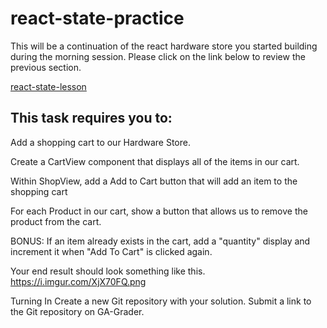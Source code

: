 # react-state-practice 
This will be a continuation of the react hardware store you started building during the morning session. Please click on the link below to review the previous section.


 [react-state-lesson](../react-state-sample-project/readme.md)

## This task requires you to:

 Add a shopping cart to our Hardware Store.

Create a CartView component that displays all of the items in our cart.

Within ShopView, add a Add to Cart button that will add an item to the shopping cart

For each Product in our cart, show a button that allows us to remove the product from the cart.

BONUS: If an item already exists in the cart, add a "quantity" display and increment it when "Add To Cart" is clicked again.

Your end result should look something like this. https://i.imgur.com/XjX70FQ.png

Turning In
Create a new Git repository with your solution.
Submit a link to the Git repository on GA-Grader.